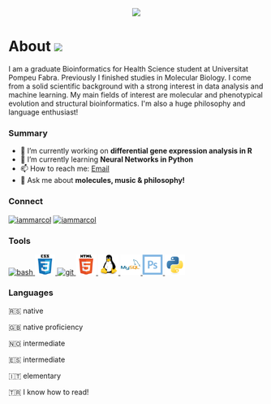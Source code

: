 <p align="center">
  <a href="https://github.com/DenverCoder1/readme-typing-svg">
    <img src="https://readme-typing-svg.demolab.com/?lines=Hi!%20My%20name%20is%20Marko;Welcome%20to%20my%20GitHub&font=Fira%20Code&center=true&width=440&height=45&color=A79AF7FF&vCenter=true&pause=1000&size=22" /></a>
</p>

# About <img src="https://media.giphy.com/media/mGcNjsfWAjY5AEZNw6/giphy.gif" width="50">
I am a graduate Bioinformatics for Health Science student at Universitat Pompeu Fabra. Previously I finished studies in Molecular Biology. I come from a solid scientific background with a strong interest in data analysis and machine learning. My main fields of interest are molecular and phenotypical evolution and structural bioinformatics. I'm also a huge philosophy and language enthusiast!

### Summary
- 🔭 I’m currently working on **differential gene expression analysis in R**
- 🌱 I’m currently learning **Neural Networks in Python**
- 📫 How to reach me: [Email](mailto:marko.ludaic01@estudiant.upf.edu)
- 💬 Ask me about **molecules, music & philosophy!**



### Connect
<p align="left">
<a href="https://www.linkedin.com/in/marko-ludaić-6b7803260/" target="blank"><img align="center" src="https://raw.githubusercontent.com/rahuldkjain/github-profile-readme-generator/master/src/images/icons/Social/linked-in-alt.svg" alt="iammarcol" height="30" width="40" /></a>
<a href="https://instagram.com/iammarcol" target="blank"><img align="center" src="https://raw.githubusercontent.com/rahuldkjain/github-profile-readme-generator/master/src/images/icons/Social/instagram.svg" alt="iammarcol" height="30" width="40" /></a>
</p>

### Tools
<p align="left"> <a href="https://www.gnu.org/software/bash/" target="_blank" rel="noreferrer"> <img src="https://www.vectorlogo.zone/logos/gnu_bash/gnu_bash-icon.svg" alt="bash" width="40" height="40"/> </a> <a href="https://www.w3schools.com/css/" target="_blank" rel="noreferrer"> <img src="https://raw.githubusercontent.com/devicons/devicon/master/icons/css3/css3-original-wordmark.svg" alt="css3" width="40" height="40"/> </a> <a href="https://git-scm.com/" target="_blank" rel="noreferrer"> <img src="https://www.vectorlogo.zone/logos/git-scm/git-scm-icon.svg" alt="git" width="40" height="40"/> </a> <a href="https://www.w3.org/html/" target="_blank" rel="noreferrer"> <img src="https://raw.githubusercontent.com/devicons/devicon/master/icons/html5/html5-original-wordmark.svg" alt="html5" width="40" height="40"/> </a> <a href="https://www.linux.org/" target="_blank" rel="noreferrer"> <img src="https://raw.githubusercontent.com/devicons/devicon/master/icons/linux/linux-original.svg" alt="linux" width="40" height="40"/> </a> <a href="https://www.mysql.com/" target="_blank" rel="noreferrer"> <img src="https://raw.githubusercontent.com/devicons/devicon/master/icons/mysql/mysql-original-wordmark.svg" alt="mysql" width="40" height="40"/> </a> <a href="https://www.photoshop.com/en" target="_blank" rel="noreferrer"> <img src="https://raw.githubusercontent.com/devicons/devicon/master/icons/photoshop/photoshop-line.svg" alt="photoshop" width="40" height="40"/> </a> <a href="https://www.python.org" target="_blank" rel="noreferrer"> <img src="https://raw.githubusercontent.com/devicons/devicon/master/icons/python/python-original.svg" alt="python" width="40" height="40"/> </a> </p>

### Languages
🇷🇸 native

🇬🇧 native proficiency 

🇳🇴 intermediate 

🇪🇸 intermediate 

🇮🇹 elementary

🇹🇷 I know how to read!
